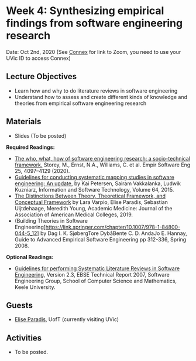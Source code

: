 # Week 4: Synthesizing empirical findings from software engineering research

Date: Oct 2nd, 2020
(See [Connex]( https://connex.csc.uvic.ca/portal/site/emse2020) for link to Zoom, you need to use your UVic ID to access Connex)

## Lecture Objectives
- Learn how and why to do literature reviews in software engineering
- Understand how to assess and create different kinds of knowledge and theories from empirical software engineering research

## Materials
- Slides (To be posted)

**Required Readings:**
- [The who, what, how of software engineering research: a socio-technical framework.](https://link.springer.com/article/10.1007%2Fs10664-020-09858-z) Storey, M., Ernst, N.A., Williams, C. et al.  Empir Software Eng 25, 4097–4129 (2020).
- [Guidelines for conducting systematic mapping studies in software engineering: An update](https://www.sciencedirect.com/science/article/pii/S0950584915000646?casa_token=1NlNiXiuApIAAAAA:b-fpb6OC_wS53TAxSfrd3FN389IhBiUb1nyjtgooz4V0tqqO9hJVPjmBYuRaXJOXqbP9Kgn0), by Kai Petersen, Sairam Vakkalanka, Ludwik Kuzniarz, Information and Software Technology, Volume 64, 2015.
- [The Distinctions Between Theory, Theoretical Framework, and Conceptual Framework](https://www.researchgate.net/profile/Harasit_Paul4/post/what_is_the_difference_between_theoretical_framework_and_conceptual_framework/attachment/5ed558e7152fe900010c39cc/AS%3A897701948448768%401591040231038/download/varpio2019.pdf) by Lara Varpio, Elise Paradis, Sebastian Uijtdehaage, Meredith Young, Academic Medicine: Journal of the Association of American Medical Colleges, 2019. 
- (Building Theories in Software Engineering]https://link.springer.com/chapter/10.1007/978-1-84800-044-5_12] by Dag I. K. SjøbergTore DybåBente C. D. AndaJo E. Hannay, Guide to Advanced Empirical Software Engineering pp 312-336, Spring 2008.

**Optional Readings:**
- [Guidelines for performing Systematic Literature Reviews in
Software Engineering](https://www.elsevier.com/__data/promis_misc/525444systematicreviewsguide.pdf), Version 2.3, EBSE Technical Report 2007, 
Software Engineering Group, School of Computer Science and Mathematics, Keele University. 

## Guests
- [Elise Paradis](https://www.whatiscollaboration.org/), UofT (currently visiting UVic)

## Activities
- To be posted.
